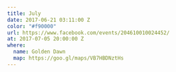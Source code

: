 ```yaml
---
title: July
date: 2017-06-21 03:11:00 Z
color: "#f90000"
url: https://www.facebook.com/events/204610010024452/
at: 2017-07-05 20:00:00 Z
where:
  name: Golden Dawn
  map: https://goo.gl/maps/VB7HBDNztHs
---
```


